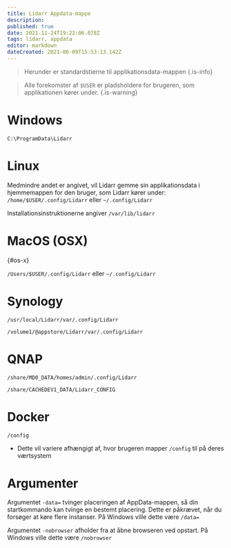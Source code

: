 ```yaml
---
title: Lidarr Appdata-mappe
description: 
published: true
date: 2021-11-24T19:22:06.078Z
tags: lidarr, appdata
editor: markdown
dateCreated: 2021-06-09T15:53:13.142Z
---
```


> Herunder er standardstierne til applikationsdata-mappen {.is-info}

> Alle forekomster af `$USER` er pladsholdere for brugeren, som applikationen kører under. {.is-warning}

# Windows

`C:\ProgramData\Lidarr`

# Linux

Medmindre andet er angivet, vil Lidarr gemme sin applikationsdata i hjemmemappen for den bruger, som Lidarr kører under: `/home/$USER/.config/Lidarr` eller `~/.config/Lidarr`

Installationsinstruktionerne angiver `/var/lib/lidarr`

# MacOS (OSX)

{#os-x}

`/Users/$USER/.config/Lidarr` eller `~/.config/Lidarr`

# Synology

`/usr/local/Lidarr/var/.config/Lidarr`

`/volume1/@appstore/Lidarr/var/.config/Lidarr`

# QNAP

`/share/MD0_DATA/homes/admin/.config/Lidarr`

`/share/CACHEDEV1_DATA/Lidarr_CONFIG`

# Docker

`/config`

- Dette vil variere afhængigt af, hvor brugeren mapper `/config` til på deres værtsystem

# Argumenter

Argumentet `-data=` tvinger placeringen af AppData-mappen, så din startkommando kan tvinge en bestemt placering. Dette er påkrævet, når du forsøger at køre flere instanser. På Windows ville dette være `/data=`

Argumentet `-nobrowser` afholder fra at åbne browseren ved opstart. På Windows ville dette være `/nobrowser`